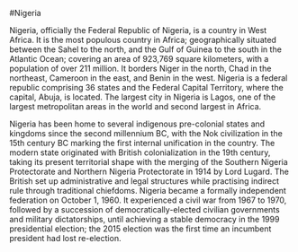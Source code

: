 #Nigeria

Nigeria, officially the Federal Republic of Nigeria, is a country in West Africa. It is the most populous country in Africa; geographically situated between the Sahel to the north, and the Gulf of Guinea to the south in the Atlantic Ocean; covering an area of 923,769 square kilometers, with a population of over 211 million. It borders Niger in the north, Chad in the northeast, Cameroon in the east, and Benin in the west. Nigeria is a federal republic comprising 36 states and the Federal Capital Territory, where the capital, Abuja, is located. The largest city in Nigeria is Lagos, one of the largest metropolitan areas in the world and second largest in Africa.

Nigeria has been home to several indigenous pre-colonial states and kingdoms since the second millennium BC, with the Nok civilization in the 15th century BC marking the first internal unification in the country. The modern state originated with British colonialization in the 19th century, taking its present territorial shape with the merging of the Southern Nigeria Protectorate and Northern Nigeria Protectorate in 1914 by Lord Lugard. The British set up administrative and legal structures while practising indirect rule through traditional chiefdoms. Nigeria became a formally independent federation on October 1, 1960. It experienced a civil war from 1967 to 1970, followed by a succession of democratically-elected civilian governments and military dictatorships, until achieving a stable democracy in the 1999 presidential election; the 2015 election was the first time an incumbent president had lost re-election.
































































































































































































































































